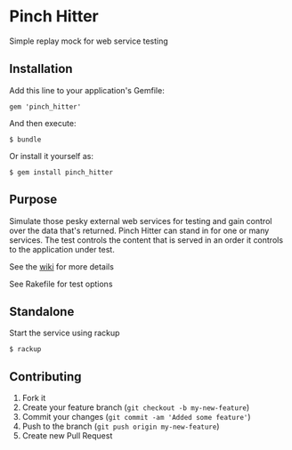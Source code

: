 # Pinch Hitter
Simple replay mock for web service testing

## Installation

Add this line to your application's Gemfile:

    gem 'pinch_hitter'

And then execute:

    $ bundle

Or install it yourself as:

    $ gem install pinch_hitter

## Purpose

Simulate those pesky external web services for testing and gain control over the data that's returned.  Pinch Hitter can stand in for one or many services.  The test controls the content that is served in an order it controls to the application under test.

See the [wiki](https://github.com/stevenjackson/pinch_hitter/wiki) for more details

See Rakefile for test options

## Standalone

Start the service using rackup

    $ rackup

## Contributing

1. Fork it
2. Create your feature branch (`git checkout -b my-new-feature`)
3. Commit your changes (`git commit -am 'Added some feature'`)
4. Push to the branch (`git push origin my-new-feature`)
5. Create new Pull Request
